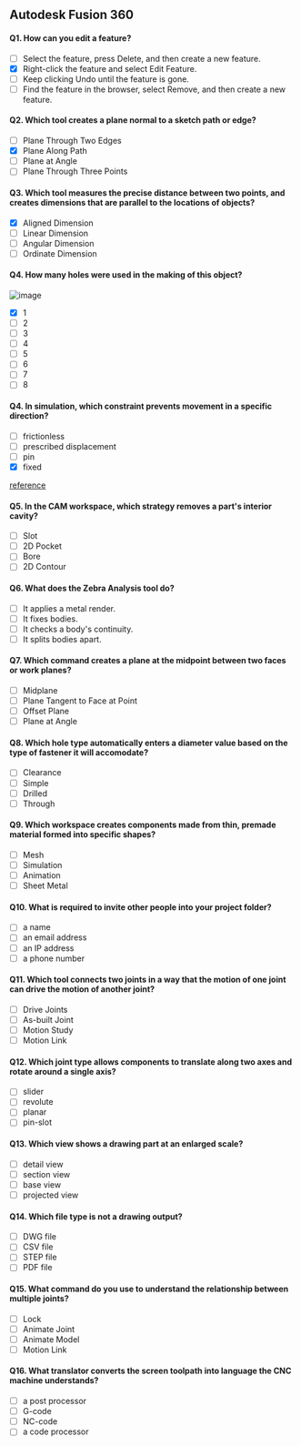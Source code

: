 ## Autodesk Fusion 360

#### Q1. How can you edit a feature?

- [ ] Select the feature, press Delete, and then create a new feature.
- [x] Right-click the feature and select Edit Feature.
- [ ] Keep clicking Undo until the feature is gone.
- [ ] Find the feature in the browser, select Remove, and then create a new feature.

#### Q2. Which tool creates a plane normal to a sketch path or edge?

- [ ] Plane Through Two Edges
- [x] Plane Along Path
- [ ] Plane at Angle
- [ ] Plane Through Three Points

#### Q3. Which tool measures the precise distance between two points, and creates dimensions that are parallel to the locations of objects?

- [x] Aligned Dimension
- [ ] Linear Dimension
- [ ] Angular Dimension
- [ ] Ordinate Dimension

#### Q4. How many holes were used in the making of this object?

![image](https://user-images.githubusercontent.com/31204774/130909206-ca109121-ea9b-451c-9099-57cb7724e5b8.png)

- [x] 1
- [ ] 2
- [ ] 3
- [ ] 4
- [ ] 5
- [ ] 6
- [ ] 7
- [ ] 8

#### Q4. In simulation, which constraint prevents movement in a specific direction?

- [ ] frictionless
- [ ] prescribed displacement
- [ ] pin
- [X] fixed

[reference](http://support.ptc.com/help/creo/creo_pma/korean/index.html#page/simulate/simulate/modstr/constrnt/reference/settings.html)

#### Q5. In the CAM workspace, which strategy removes a part's interior cavity?

- [ ] Slot
- [ ] 2D Pocket
- [ ] Bore
- [ ] 2D Contour

#### Q6. What does the Zebra Analysis tool do?

- [ ] It applies a metal render.
- [ ] It fixes bodies.
- [ ] It checks a body's continuity.
- [ ] It splits bodies apart.

#### Q7. Which command creates a plane at the midpoint between two faces or work planes?

- [ ] Midplane
- [ ] Plane Tangent to Face at Point
- [ ] Offset Plane
- [ ] Plane at Angle

#### Q8. Which hole type automatically enters a diameter value based on the type of fastener it will accomodate?

- [ ] Clearance
- [ ] Simple
- [ ] Drilled
- [ ] Through

#### Q9. Which workspace creates components made from thin, premade material formed into specific shapes?

- [ ] Mesh
- [ ] Simulation
- [ ] Animation
- [ ] Sheet Metal

#### Q10. What is required to invite other people into your project folder?

- [ ] a name
- [ ] an email address
- [ ] an IP address
- [ ] a phone number

#### Q11. Which tool connects two joints in a way that the motion of one joint can drive the motion of another joint?

- [ ] Drive Joints
- [ ] As-built Joint
- [ ] Motion Study
- [ ] Motion Link

#### Q12. Which joint type allows components to translate along two axes and rotate around a single axis?

- [ ] slider
- [ ] revolute
- [ ] planar
- [ ] pin-slot

#### Q13. Which view shows a drawing part at an enlarged scale?

- [ ] detail view
- [ ] section view
- [ ] base view
- [ ] projected view

#### Q14. Which file type is not a drawing output?

- [ ] DWG file
- [ ] CSV file
- [ ] STEP file
- [ ] PDF file

#### Q15. What command do you use to understand the relationship between multiple joints?

- [ ] Lock
- [ ] Animate Joint
- [ ] Animate Model
- [ ] Motion Link

#### Q16. What translator converts the screen toolpath into language the CNC machine understands?

- [ ] a post processor
- [ ] G-code
- [ ] NC-code
- [ ] a code processor
